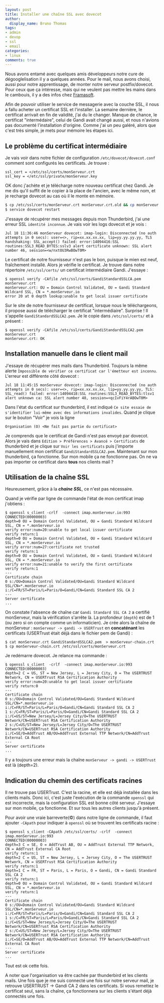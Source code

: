 ```yaml
---
layout: post
title: Installer une chaîne SSL avec dovecot
author:
  display_name: Bruno Thomas
tags:
- admin
- devop
- ssl
- email
categories:
- linux
comments: true
---
```


Nous avons entamé avec quelques amis développeurs notre cure de dégooglelisation il y a quelques années. Pour le mail, nous avons choisi, aussi pour notre apprentissage, de monter notre serveur postfix/dovecot. Pour ceux que ça intéresse, mais qui ne veulent pas mettre les mains dans le cambouis, il y a des infos chez [Framasoft](https://degooglisons-internet.org/).

Afin de pouvoir utiliser le service de messagerie avec la couche SSL, il nous a fallu acheter un certificat SSL et l'installer. La semaine dernière, le certificat arrivait en fin de validité, j'ai du le changer. Manque de chance, le certificat "intermédaire", celui de Gandi avait changé aussi, et nous n'avions pas documenté l'installation d'origine. Comme j'ai un peu galéré, alors que c'est très simple, je mets pour mémoire les étapes ici.

## Le problème du certificat intermédiaire

Je vais voir dans notre fichier de configuration `/etc/dovecot/dovecot.conf` comment sont configurés les certificats. Je trouve :

````
ssl_cert = </etc/ssl/certs/monServeur.crt
ssl_key = </etc/ssl/private/monServeur.key
````

OK donc j'achète et je télécharge notre nouveau certificat chez Gandi. Je me dis qu'il suffit de le copier à la place de l'ancien, avec le même nom, et je recharge dovecot au cas où il le monte en mémoire.

````sh
$ cp /etc/ssl/certs/monServeur.crt monServeur.crt.old && cp monServeur.crt /etc/ssl/certs/
$ service dovecot restart
````

J'essaye de récupérer mes messages depuis mon Thunderbird, j'ai une erreur SSL `identité inconnue`. Je vais voir les logs dovecot et je vois :

````
Jul 18 11:36:46 monServeur dovecot: imap-login: Disconnected (no auth attempts in 0 secs): user=<>, rip=xx.xx.xx.xx, lip=yy.yy.yy.yy, TLS handshaking: SSL_accept() failed: error:14094416:SSL routines:SSL3_READ_BYTES:sslv3 alert certificate unknown: SSL alert number 46, session=<w/nxtOU3RwBOwT0M>
````

Le certificat de notre fournisseur n'est pas le bon, puisque le mien est neuf, fraîchement installé. Alors je vérifie le certificat. Je trouve dans notre répertoire `/etc/ssl/certs/` un certificat intermédiaire Gandi. J'essaye :

````
$ openssl verify -CAfile /etc/ssl/certs/GandiStandardSSLCA.pem monServeur.crt
monServeur.crt: OU = Domain Control Validated, OU = Gandi Standard Wildcard SSL, CN = *.monServeur.io
error 20 at 0 depth lookup:unable to get local issuer certificate
````

Sur le site de notre fournisseur de certificat, lorsque nous le téléchargeons, il propose aussi de télécharger le certificat "intermédiaire". Surprise ! Il s'appelle `GandiStandardSSLCA2.pem`. Je le copie dans `/etc/ssl/certs/` et à présent :

````
$ openssl verify -CAfile /etc/ssl/certs/GandiStandardSSLCA2.pem monServeur.crt
monServeur.crt: OK
````

## Installation manuelle dans le client mail

J'essaye de récupérer mes mails dans Thunderbird. Toujours la même alerte `Impossible de vérifier ce certificat car l'émetteur est inconnu`. L'erreur est différente côté dovecot :

````
Jul 18 11:45:15 monServeur dovecot: imap-login: Disconnected (no auth attempts in 0 secs): user=<>, rip=xx.xx.xx.xx, lip=yy.yy.yy.yy, TLS: SSL_read() failed: error:14094418:SSL routines:SSL3_READ_BYTES:tlsv1 alert unknown ca: SSL alert number 48, session=<qcIvFiY4rABOwT0M>
````

Dans l'état du certificat sur thunderbird, il est indiqué `Ce site essaie de s'identifier lui-même avec des informations invalides`. Quand je clique sur le bouton "Voir" je vois la ligne

````
Organisation (O) <Ne fait pas partie du certificat>
````
Je comprends que le certificat de Gandi n'est pas envoyé par dovecot. Alors je vais dans `Edition > Préférences > Avancé > Certificats` de thunderbird et je clique sur `Voir les certificats` puis j'importe manuellement mon certificat `GandiStandardSSLCA2.pem`. Maintenant sur mon thunderbird, ça fonctionne. Sur mon mobile ça ne fonctionne pas. On ne va pas importer ce certificat dans **tous** nos clients mail ?

## Utilisation de la chaîne SSL

Heureusement, grâce à la ***chaine SSL***, ce n'est pas nécessaire.

Quand je vérifie par ligne de commande l'état de mon certificat imap j'obtiens :

````
$ openssl s_client -crlf  -connect imap.monServeur.io:993
CONNECTED(00000003)
depth=0 OU = Domain Control Validated, OU = Gandi Standard Wildcard SSL, CN = *.monServeur.io
verify error:num=20:unable to get local issuer certificate
verify return:1
depth=0 OU = Domain Control Validated, OU = Gandi Standard Wildcard SSL, CN = *.monServeur.io
verify error:num=27:certificate not trusted
verify return:1
depth=0 OU = Domain Control Validated, OU = Gandi Standard Wildcard SSL, CN = *.monServeur.io
verify error:num=21:unable to verify the first certificate
verify return:1
---
Certificate chain
0 s:/OU=Domain Control Validated/OU=Gandi Standard Wildcard SSL/CN=*.monServeur.io
i:/C=FR/ST=Paris/L=Paris/O=Gandi/CN=Gandi Standard SSL CA 2
---
Server certificate
...
````

On constate l'absence de chaîne car `Gandi Standard SSL CA 2` a certifié monServeur, mais la vérification s'arrête là. La profondeur (`depth`) est de 1 (ou zero si on compte comme un informaticien). Je crée alors la chaîne de monServeur : `monServeur -> gandi -> USERTrust` en **concaténant** les certificats (USERTrust était déjà dans le fichier pem de Gandi) :

````
$ cat monServeur.crt GandiStandardSSLCA2.pem  > monServeur-chain.crt
$ cp monServeur-chain.crt /etc/ssl/certs/monServeur.crt
````

Je redémarre dovecot. Je relance ma commande :

````
$ openssl s_client  -crlf  -connect imap.monServeur.io:993
CONNECTED(00000003)
depth=2 C = US, ST = New Jersey, L = Jersey City, O = The USERTRUST Network, CN = USERTrust RSA Certification Authority
verify error:num=20:unable to get local issuer certificate
verify return:0
---
Certificate chain
0 s:/OU=Domain Control Validated/OU=Gandi Standard Wildcard SSL/CN=*.monServeur.io
i:/C=FR/ST=Paris/L=Paris/O=Gandi/CN=Gandi Standard SSL CA 2
1 s:/C=FR/ST=Paris/L=Paris/O=Gandi/CN=Gandi Standard SSL CA 2
i:/C=US/ST=New Jersey/L=Jersey City/O=The USERTRUST Network/CN=USERTrust RSA Certification Authority
2 s:/C=US/ST=New Jersey/L=Jersey City/O=The USERTRUST Network/CN=USERTrust RSA Certification Authority
i:/C=SE/O=AddTrust AB/OU=AddTrust External TTP Network/CN=AddTrust External CA Root
---
Server certificate
...
````

Il y a toujours une erreur mais la chaîne `monServeur -> gandi -> USERTrust` est là (depth=2).

## Indication du chemin des certificats racines

Il ne trouve pas USERTrust. C'est la racine, et elle est déjà installée dans les clients mails. Donc ici, c'est juste l'exécution de la commande `openssl` qui est incorrecte, mais la configuration SSL est bonne côté serveur. J'essaye sur mon mobile, ça fonctionne. Et sur tous les autres clients jusqu'à présent.

Pour avoir une vraie barreverte(©) dans notre ligne de commande, il faut ajouter `-CApath` pour indiquer à `openssl` où se trouvent les certificats racine :

````
$ openssl s_client -CApath /etc/ssl/certs/ -crlf  -connect imap.monServeur.io:993
CONNECTED(00000003)
depth=3 C = SE, O = AddTrust AB, OU = AddTrust External TTP Network, CN = AddTrust External CA Root
verify return:1
depth=2 C = US, ST = New Jersey, L = Jersey City, O = The USERTRUST Network, CN = USERTrust RSA Certification Authority
verify return:1
depth=1 C = FR, ST = Paris, L = Paris, O = Gandi, CN = Gandi Standard SSL CA 2
verify return:1
depth=0 OU = Domain Control Validated, OU = Gandi Standard Wildcard SSL, CN = *.monServeur.io
verify return:1
---
Certificate chain
0 s:/OU=Domain Control Validated/OU=Gandi Standard Wildcard SSL/CN=*.monServeur.io
i:/C=FR/ST=Paris/L=Paris/O=Gandi/CN=Gandi Standard SSL CA 2
1 s:/C=FR/ST=Paris/L=Paris/O=Gandi/CN=Gandi Standard SSL CA 2
i:/C=US/ST=New Jersey/L=Jersey City/O=The USERTRUST Network/CN=USERTrust RSA Certification Authority
2 s:/C=US/ST=New Jersey/L=Jersey City/O=The USERTRUST Network/CN=USERTrust RSA Certification Authority
i:/C=SE/O=AddTrust AB/OU=AddTrust External TTP Network/CN=AddTrust External CA Root
---
Server certificate
...
````

Tout est ok cette fois.

A noter que l'organisation va être cachée par thunderbird et les clients mails. Une fois que je me suis connecté une fois sur notre serveur mail, je retrouve USERTRUST -> Gandi CA 2 dans les certificats. Si vous remettez le certificat seul, sans la chaîne, ça fonctionnera sur les clients s'étant déjà connectés une fois.
